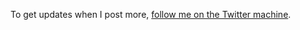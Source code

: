 <p class="next_actions">To get updates when I post more, <a href="http://twitter.com/charliepark/">follow me on the Twitter machine</a>.</p>